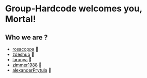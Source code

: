 #  **Group-Hardcode** welcomes you, Mortal!

## Who we are ?

* [rosacoppa](https://github.com/orgs/Zengineers/people/rosacoppa) :rose: 
* [zdeshub](https://github.com/orgs/Zengineers/people/zdeshub)	:shoe: 
* [larunya](https://github.com/orgs/Zengineers/people/larunya) :violin: 
* [zimmer1988](https://github.com/orgs/Zengineers/people/zimmer1988) :pizza: 
* [alexanderPrytula](https://github.com/orgs/Zengineers/people/alexanderPrytula) :jack_o_lantern: 
